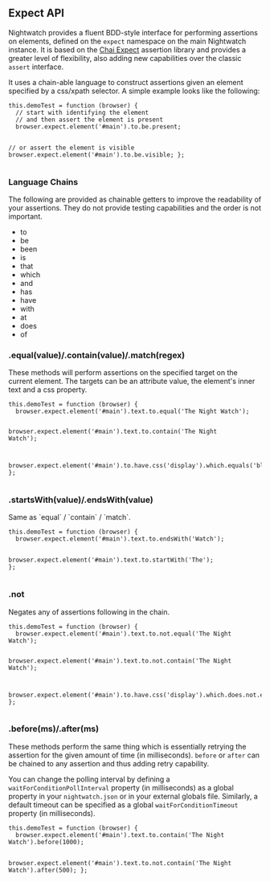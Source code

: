 ## Expect API

Nightwatch provides a fluent BDD-style interface for performing assertions on elements, defined on the <code>expect</code> namespace on the main Nightwatch instance. It is based on the <a href="https://chaijs.com/api/bdd/" target="_blank">Chai Expect</a> assertion library and provides a greater level of flexibility, also adding new capabilities over the classic <code>assert</code> interface.

It uses a chain-able language to construct assertions given an element specified by a css/xpath selector. A simple example looks like the following:

<div class="sample-test">
<pre class="line-numbers" data-language="javascript"><code class="language-javascript">this.demoTest = function (browser) {
  // start with identifying the element
  // and then assert the element is present
  browser.expect.element('#main').to.be.present;

  // or assert the element is visible
  browser.expect.element('#main').to.be.visible;
};</code></pre></div>

<div class="apimethod">
<h3 id="expect-chains">Language Chains</h3>
The following are provided as chainable getters to improve the readability of your assertions. They do not provide testing capabilities and the order is not important.
</div>

- to
- be
- been
- is
- that
- which
- and
- has
- have
- with
- at
- does
- of

<div class="apimethod">
<h3 id="expect-matchers">.equal(value)/.contain(value)/.match(regex)</h3>
<p>These methods will perform assertions on the specified target on the current element. The targets can be an attribute value, the element's inner text and a css property.</p>

<div class="sample-test">
<pre class="line-numbers" data-language="javascript"><code class="language-javascript">this.demoTest = function (browser) {
  browser.expect.element('#main').text.to.equal('The Night Watch');

  browser.expect.element('#main').text.to.contain('The Night Watch');

  browser.expect.element('#main').to.have.css('display').which.equals('block');
};</code></pre>
</div>
</div>

<div class="apimethod">
<h3 id="expect-startend">.startsWith(value)/.endsWith(value)</h3>

<p>Same as `equal` / `contain` / `match`.</p>

<div class="sample-test">
<pre class="line-numbers" data-language="javascript"><code class="language-javascript">this.demoTest = function (browser) {
  browser.expect.element('#main').text.to.endsWith('Watch');

  browser.expect.element('#main').text.to.startWith('The');
};</code></pre>
  </div>
</div>

<div class="apimethod">
  <h3 id="expect-negation">.not</h3>
  <p>Negates any of assertions following in the chain.</p>
  
  <div class="sample-test">
<pre class="line-numbers" data-language="javascript"><code class="language-javascript">this.demoTest = function (browser) {
  browser.expect.element('#main').text.to.not.equal('The Night Watch');

  browser.expect.element('#main').text.to.not.contain('The Night Watch');

  browser.expect.element('#main').to.have.css('display').which.does.not.equal('block');
};</code></pre>
  </div>
</div>

<div class="apimethod">
  <h3 id="expect-before">.before(ms)/.after(ms)</h3>
  <p>These methods perform the same thing which is essentially retrying the assertion for the given amount of time (in milliseconds). <code>before</code> or <code>after</code> can be chained to any assertion and thus adding retry capability.</p>

  <p>You can change the polling interval by defining a <code>waitForConditionPollInterval</code> property (in milliseconds) as a global property in your <code>nightwatch.json</code> or in your external globals file.
  Similarly, a default timeout can be specified as a global <code>waitForConditionTimeout</code> property (in milliseconds).</p>
  
<div class="sample-test">
<pre data-language="javascript"><code class="language-javascript">this.demoTest = function (browser) {
  browser.expect.element('#main').text.to.contain('The Night Watch').before(1000);

  browser.expect.element('#main').text.to.not.contain('The Night Watch').after(500);
};</code></pre>
  </div>
</div>
